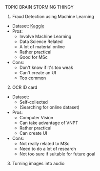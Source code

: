 TOPIC BRAIN STORMING THINGY

1.	Fraud Detection using Machine Learning
- Dataset: [Kaggle](https://www.kaggle.com/mlg-ulb/creditcardfraud)
- Pros:
	- Involve Machine Learning
	- Data Science Related
	- A lot of material online
	- Rather practical
	- Good for MSc
- Cons:
	- Don't know if it's too weak
	- Can't create an UI
	- Too common

2.	OCR ID card
- Dataset: 
	- Self-collected
	- (Searching for online dataset)
- Pros:
	- Computer Vision
	- Can take advantage of VNPT
	- Rather practical
	- Can create UI
- Cons:
	- Not really related to MSc
	- Need to do a lot of research
	- Not too sure if suitable for future goal

3. 	Turning images into audio